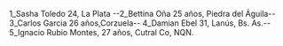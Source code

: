1_Sasha Toledo 24, La Plata --2_Bettina Oña 25 años, Piedra del Águila-- 3_Carlos Garcia 26 años,Corzuela-- 4_Damian Ebel 31, Lanús, Bs. As.-- 5_Ignacio Rubio Montes, 27 años, Cutral Co, NQN.
